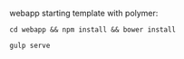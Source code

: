 webapp starting template with polymer:

```
cd webapp && npm install && bower install
```

```
gulp serve
```